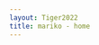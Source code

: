 ```yaml
---
layout: Tiger2022
title: mariko - home
---
```

<!-- This is the /2022 Portfolio Page-->

<div class="main-content">

</div><!-- /.blurb -->
